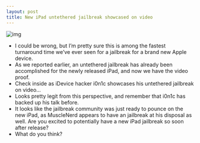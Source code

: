 ```yaml
---
layout: post
title: New iPad untethered jailbreak showcased on video
---
```

![img](http://media.idownloadblog.com/wp-content/uploads/2012/03/The-new-iPad-3-Jailbreak-untethered-e1331941948600.jpg)
* I could be wrong, but I’m pretty sure this is among the fastest turnaround time we’ve ever seen for a jailbreak for a brand new Apple device.
* As we reported earlier, an untethered jailbreak has already been accomplished for the newly released iPad, and now we have the video proof.
* Check inside as iDevice hacker i0n1c showcases his untethered jailbreak on video…
* Looks pretty legit from this perspective, and remember that i0n1c has backed up his talk before.
* It looks like the jailbreak community was just ready to pounce on the new iPad, as MuscleNerd appears to have an jailbreak at his disposal as well. Are you excited to potentially have a new iPad jailbreak so soon after release?
* What do you think?


